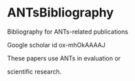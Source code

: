 ANTsBibliography
================

Bibliography for ANTs-related publications

Google scholar id ox-mhOkAAAAJ

These papers use ANTs in evaluation or 

scientific research. 
